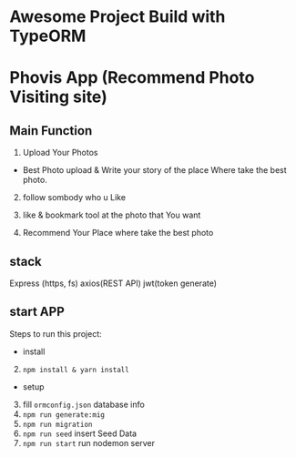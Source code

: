 # Awesome Project Build with TypeORM

# Phovis App (Recommend Photo Visiting site)

## Main Function

1. Upload Your Photos

- Best Photo upload & Write your story of the place Where take the best photo.

2. follow sombody who u Like

3. like & bookmark tool at the photo that You want

4. Recommend Your Place where take the best photo

## stack

Express (https, fs)
axios(REST API)
jwt(token generate)

## start APP

Steps to run this project:

- install

2. `npm install & yarn install`

- setup

3. fill `ormconfig.json` database info
4. `npm run generate:mig`
5. `npm run migration`
6. `npm run seed` insert Seed Data
7. `npm run start` run nodemon server
